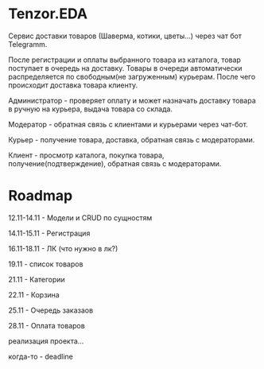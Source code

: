 # Tenzor.EDA
Сервис доставки товаров (Шаверма, котики, цветы...) через чат бот Telegramm.


После регистрации и оплаты выбранного товара из каталога, товар поступает в очередь на доставку. 
Товары в очереди автоматически распределяется по свободным(не загруженным) курьерам. 
После чего происходит доставка товара клиенту.


Администратор - проверяет оплату и может назначать доставку товара в ручную на курьера, выдача товара со склада.

Модератор - обратная связь с клиентами и курьерами через чат-бот.

Курьер - получение товара, доставка, обратная связь с модераторами.

Клиент - просмотр каталога, покупка товара, получение(подтверждение), обратная связь с модераторами.

# Roadmap

12.11-14.11 - Модели и CRUD по сущностям

14.11-15.11 - Регистрация

16.11-18.11 - ЛК (что нужно в лк?)

19.11 - список товаров

21.11 - Категории

22.11 - Корзина

25.11 - Очередь заказаов

28.11 - Оплата товаров

реализация проекта...

когда-то - deadline
